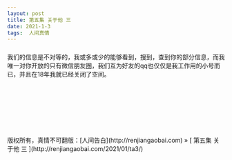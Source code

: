 ```yaml
---
layout: post  
title: 第五集 关于他 三 
date: 2021-1-3  
tags:  人间真情
---
```

###  


我们的信息是不对等的，我或多或少的能够看到，搜到，查到你的部分信息，而我唯一对你开放的只有微信朋友圈，我们互为好友的qq也仅仅是我工作用的小号而已，并且在18年我就已经关闭了空间。

<br/> 
<br/>



<br/> 
<br/> 
<br/> 
<br/> 
<br/> 
版权所有，真情不可翻版：[人间告白](http://renjiangaobai.com) » [ 第五集 关于他 三 ](http://renjiangaobai.com/2021/01/ta3/)  
<br/>